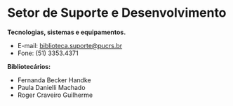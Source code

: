 # Setor de Suporte e Desenvolvimento

**Tecnologias, sistemas e equipamentos.**

* E-mail: biblioteca.suporte@pucrs.br
* Fone: (51) 3353.4371

**Bibliotecários:**
* Fernanda Becker Handke
* Paula Danielli Machado
* Roger Craveiro Guilherme
